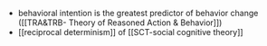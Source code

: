 - behavioral intention is the greatest predictor of behavior change ([[TRA&TRB- Theory of Reasoned Action & Behavior]])
- [[reciprocal determinism]] of [[SCT-social cognitive theory]]

